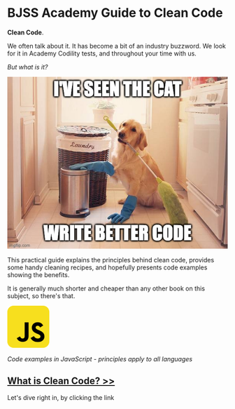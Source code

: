 # BJSS Academy Guide to Clean Code

**Clean Code**.

We often talk about it. It has become a bit of an industry buzzword. We look for it in Academy Codility tests, and throughout your time with us.

_But what is it?_

![Even the cat writes better code](/images/cleaning.jpg)

This practical guide explains the principles behind clean code, provides some handy cleaning recipes, and hopefully presents code examples showing the benefits.

It is generally much shorter and cheaper than any other book on this subject, so there's that.

![JS icon](/images/javascript_icon_130900.png)

_Code examples in JavaScript - principles apply to all languages_

## [What is Clean Code? >>](/intro.md)

Let's dive right in, by clicking the link
